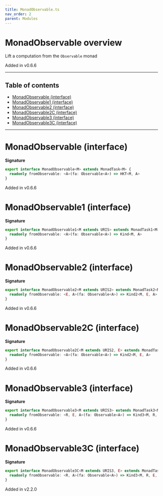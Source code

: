 ```yaml
---
title: MonadObservable.ts
nav_order: 2
parent: Modules
---
```


# MonadObservable overview

Lift a computation from the `Observable` monad

Added in v0.6.6

---

<h2 class="text-delta">Table of contents</h2>

- [MonadObservable (interface)](#monadobservable-interface)
- [MonadObservable1 (interface)](#monadobservable1-interface)
- [MonadObservable2 (interface)](#monadobservable2-interface)
- [MonadObservable2C (interface)](#monadobservable2c-interface)
- [MonadObservable3 (interface)](#monadobservable3-interface)
- [MonadObservable3C (interface)](#monadobservable3c-interface)

---

# MonadObservable (interface)

**Signature**

```ts
export interface MonadObservable<M> extends MonadTask<M> {
  readonly fromObservable: <A>(fa: Observable<A>) => HKT<M, A>
}
```

Added in v0.6.6

# MonadObservable1 (interface)

**Signature**

```ts
export interface MonadObservable1<M extends URIS> extends MonadTask1<M> {
  readonly fromObservable: <A>(fa: Observable<A>) => Kind<M, A>
}
```

Added in v0.6.6

# MonadObservable2 (interface)

**Signature**

```ts
export interface MonadObservable2<M extends URIS2> extends MonadTask2<M> {
  readonly fromObservable: <E, A>(fa: Observable<A>) => Kind2<M, E, A>
}
```

Added in v0.6.6

# MonadObservable2C (interface)

**Signature**

```ts
export interface MonadObservable2C<M extends URIS2, E> extends MonadTask2C<M, E> {
  readonly fromObservable: <A>(fa: Observable<A>) => Kind2<M, E, A>
}
```

Added in v0.6.6

# MonadObservable3 (interface)

**Signature**

```ts
export interface MonadObservable3<M extends URIS3> extends MonadTask3<M> {
  readonly fromObservable: <R, E, A>(fa: Observable<A>) => Kind3<M, R, E, A>
}
```

Added in v0.6.6

# MonadObservable3C (interface)

**Signature**

```ts
export interface MonadObservable3C<M extends URIS3, E> extends MonadTask3C<M, E> {
  readonly fromObservable: <R, A>(fa: Observable<A>) => Kind3<M, R, E, A>
}
```

Added in v2.2.0
